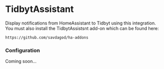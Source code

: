 # TidbytAssistant
Display notifications from HomeAssistant to Tidbyt using this integration. You must also install the TidbytAssistsnt add-on which can be found here:

```txt
https://github.com/savdagod/ha-addons
```

### Configuration
Coming soon...
